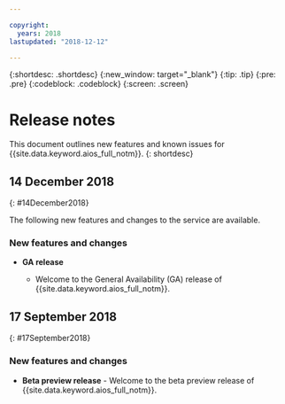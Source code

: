 ```yaml
---

copyright:
  years: 2018
lastupdated: "2018-12-12"

---
```


{:shortdesc: .shortdesc}
{:new_window: target="_blank"}
{:tip: .tip}
{:pre: .pre}
{:codeblock: .codeblock}
{:screen: .screen}

# Release notes

This document outlines new features and known issues for {{site.data.keyword.aios_full_notm}}.
{: shortdesc}

## 14 December 2018
{: #14December2018}

The following new features and changes to the service are available.

### New features and changes

- **GA release**

    - Welcome to the General Availability (GA) release of {{site.data.keyword.aios_full_notm}}.

## 17 September 2018
{: #17September2018}

### New features and changes

- **Beta preview release** - Welcome to the beta preview release of {{site.data.keyword.aios_full_notm}}.

